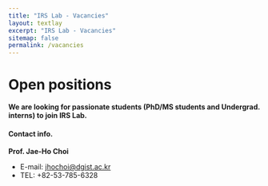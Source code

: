 ```yaml
---
title: "IRS Lab - Vacancies"
layout: textlay
excerpt: "IRS Lab - Vacancies"
sitemap: false
permalink: /vacancies
---
```


# Open positions

**We are looking for passionate students (PhD/MS students and Undergrad. interns) to join IRS Lab.**

<!-- We are  looking for new group members with passion, talent, and grit!

You will have the chance to work on the grand challenges of condensed matter physics, often at the interface of instrumental design and new physics. You will be involved in determining the important and interesting questions, creating and improving instrumental setups, performing measurements, and making discoveries. -->

#### Contact info.

**Prof. Jae-Ho Choi**<br>
* E-mail: jhochoi@dgist.ac.kr<br>
* TEL: +82-53-785-6328<br>

<br><br>